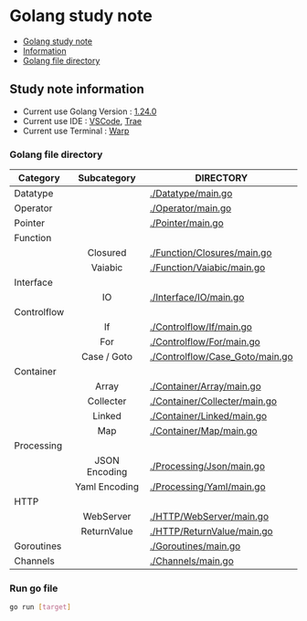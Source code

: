 # Golang study note
- [Golang study note](./README.md)
- [Information](#learn-note-information)
- [Golang file directory](#golang-file-directory)

## Study note information
- Current use Golang Version : [1.24.0](https://go.dev/dl/)
- Current use IDE : [VSCode](https://code.visualstudio.com/Download), [Trae](https://www.trae.ai/)
- Current use Terminal : [Warp](https://www.warp.dev/download)

### Golang file directory

| Category    |  Subcategory  | DIRECTORY                                                          |
| ----------- | :-----------: | ------------------------------------------------------------------ |
| Datatype    |               | [./Datatype/main.go](./Datatype/main.go)                           |
| Operator    |               | [./Operator/main.go](./Operator/main.go)                           |
| Pointer     |               | [./Pointer/main.go](./Pointer/main.go)                             |
| Function    |               |                                                                    |
|             |   Closured    | [./Function/Closures/main.go](./Function/Closures/main.go)         |
|             |    Vaiabic    | [./Function/Vaiabic/main.go](./Function/Vaiabic/main.go)           |
| Interface   |               |                                                                    |
|             |      IO       | [./Interface/IO/main.go](./Interface/IO/main.go)                   |
| Controlflow |               |                                                                    |
|             |      If       | [./Controlflow/If/main.go](./Controlflow/If/main.go)               |
|             |      For      | [./Controlflow/For/main.go](./Controlflow/For/main.go)             |
|             |  Case / Goto  | [./Controlflow/Case_Goto/main.go](./Controlflow/Case_Goto/main.go) |
| Container   |               |                                                                    |
|             |     Array     | [./Container/Array/main.go](./Container/Array/main.go)             |
|             |   Collecter   | [./Container/Collecter/main.go](./Container/Collecter/main.go)     |
|             |    Linked     | [./Container/Linked/main.go](./Container/Linked/main.go)           |
|             |      Map      | [./Container/Map/main.go](./Container/Map/main.go)                 |
| Processing  |               |                                                                    |
|             | JSON Encoding | [./Processing/Json/main.go](./Processing/Json/main.go)             |
|             | Yaml Encoding | [./Processing/Yaml/main.go](./Processing/Yaml/main.go)             |
| HTTP        |               |                                                                    |
|             |   WebServer   | [./HTTP/WebServer/main.go](./HTTP/WebServer/main.go)               |
|             |  ReturnValue  | [./HTTP/ReturnValue/main.go](./HTTP/ReturnValue/main.go)           |
| Goroutines  |               | [./Goroutines/main.go](./Goroutines/main.go)                       |
| Channels    |               | [./Channels/main.go](./Channels/main.go)                           |


### Run go file
```bash
go run [target]
```